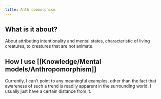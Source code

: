 ```yaml
---
title: Anthropomorphism
---
```


## What is it about?
 About attributing intentionality and mental states, characteristic of living creatures, to creatures that are not animate.

## How I use [[Knowledge/Mental models/Anthropomorphism]]
Currently, I can't point to any meaningful examples, other than the fact that awareness of such a trend is readily apparent in the surrounding world. I usually just have a certain distance from it.
 

 